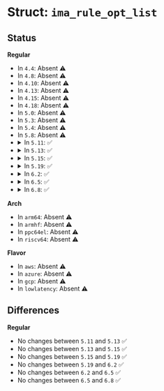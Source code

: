 # Struct: <code>ima_rule_opt_list</code>

## Status
<b>Regular</b>
<ul>
<li>
In <code>4.4</code>: Absent ⚠️
</li>
<li>
In <code>4.8</code>: Absent ⚠️
</li>
<li>
In <code>4.10</code>: Absent ⚠️
</li>
<li>
In <code>4.13</code>: Absent ⚠️
</li>
<li>
In <code>4.15</code>: Absent ⚠️
</li>
<li>
In <code>4.18</code>: Absent ⚠️
</li>
<li>
In <code>5.0</code>: Absent ⚠️
</li>
<li>
In <code>5.3</code>: Absent ⚠️
</li>
<li>
In <code>5.4</code>: Absent ⚠️
</li>
<li>
In <code>5.8</code>: Absent ⚠️
</li>
<li>
<details>
<summary>In <code>5.11</code>: ✅</summary>

```c
struct ima_rule_opt_list {
    size_t count;
    char * items[0];
};
```
</details>
</li>
<li>
<details>
<summary>In <code>5.13</code>: ✅</summary>

```c
struct ima_rule_opt_list {
    size_t count;
    char * items[0];
};
```
</details>
</li>
<li>
<details>
<summary>In <code>5.15</code>: ✅</summary>

```c
struct ima_rule_opt_list {
    size_t count;
    char * items[0];
};
```
</details>
</li>
<li>
<details>
<summary>In <code>5.19</code>: ✅</summary>

```c
struct ima_rule_opt_list {
    size_t count;
    char * items[0];
};
```
</details>
</li>
<li>
<details>
<summary>In <code>6.2</code>: ✅</summary>

```c
struct ima_rule_opt_list {
    size_t count;
    char * items[0];
};
```
</details>
</li>
<li>
<details>
<summary>In <code>6.5</code>: ✅</summary>

```c
struct ima_rule_opt_list {
    size_t count;
    char * items[0];
};
```
</details>
</li>
<li>
<details>
<summary>In <code>6.8</code>: ✅</summary>

```c
struct ima_rule_opt_list {
    size_t count;
    char * items[0];
};
```
</details>
</li>
</ul>
<b>Arch</b>
<ul>
<li>
In <code>arm64</code>: Absent ⚠️
</li>
<li>
In <code>armhf</code>: Absent ⚠️
</li>
<li>
In <code>ppc64el</code>: Absent ⚠️
</li>
<li>
In <code>riscv64</code>: Absent ⚠️
</li>
</ul>
<b>Flavor</b>
<ul>
<li>
In <code>aws</code>: Absent ⚠️
</li>
<li>
In <code>azure</code>: Absent ⚠️
</li>
<li>
In <code>gcp</code>: Absent ⚠️
</li>
<li>
In <code>lowlatency</code>: Absent ⚠️
</li>
</ul>

## Differences
<b>Regular</b>
<ul>
<li>
No changes between <code>5.11</code> and <code>5.13</code> ✅
</li>
<li>
No changes between <code>5.13</code> and <code>5.15</code> ✅
</li>
<li>
No changes between <code>5.15</code> and <code>5.19</code> ✅
</li>
<li>
No changes between <code>5.19</code> and <code>6.2</code> ✅
</li>
<li>
No changes between <code>6.2</code> and <code>6.5</code> ✅
</li>
<li>
No changes between <code>6.5</code> and <code>6.8</code> ✅
</li>
</ul>

